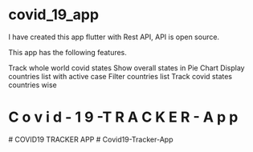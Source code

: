 # covid_19_app

I have created this app flutter with Rest API, API is open source.


This app has the following features.

Track whole world covid states
Show overall states in Pie Chart
Display countries list with active case
Filter countries list
Track covid states countries wise


#  C o v i d - 1 9 -T R A C K E R - A p p 
 
 #   C O V I D 1 9   T R A C K E R   A P P  
 #   C o v i d 1 9 - T r a c k e r - A p p  
 